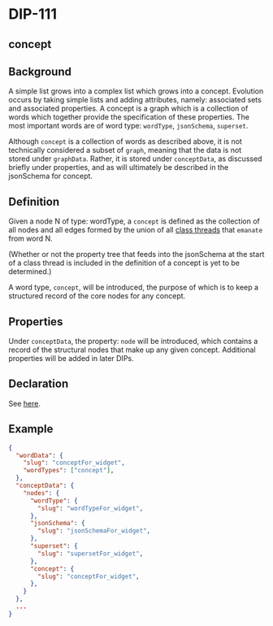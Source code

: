 DIP-111
======

concept
------------------------------

## Background

A simple list grows into a complex list which grows into a concept. Evolution occurs by taking simple lists and adding attributes, namely: associated sets and associated properties. A concept is a graph which is a collection of words which together provide the specification of these properties. The most important words are of word type: `wordType`, `jsonSchema`, `superset`. 

Although `concept` is a collection of words as described above, it is not technically considered a subset of `graph`, meaning that the data is not stored under `graphData`. Rather, it is stored under `conceptData`, as discussed briefly under properties, and as will ultimately be described in the jsonSchema for concept.

## Definition

Given a node N of type: wordType, a `concept` is defined as the collection of all nodes and all edges formed by the union of all [class threads](../../glossary/classThread.md) that `emanate` from word N. 

(Whether or not the property tree that feeds into the jsonSchema at the start of a class thread is included in the definition of a concept is yet to be determined.)

A word type, `concept`, will be introduced, the purpose of which is to keep a structured record of the core nodes for any concept.

## Properties

Under `conceptData`, the property: `node` will be introduced, which contains a record of the structural nodes that make up any given concept. Additional properties will be added in later DIPs.

## Declaration

See [here](declarations/concept.md).

## Example

```json
{
  "wordData": {
    "slug": "conceptFor_widget",
    "wordTypes": ["concept"],
  },
  "conceptData": {
    "nodes": {
      "wordType": {
        "slug": "wordTypeFor_widget",
      },
      "jsonSchema": {
        "slug": "jsonSchemaFor_widget",
      },
      "superset": {
        "slug": "supersetFor_widget",
      },
      "concept": {
        "slug": "conceptFor_widget",
      },
    }
  },
  ...
}
```
